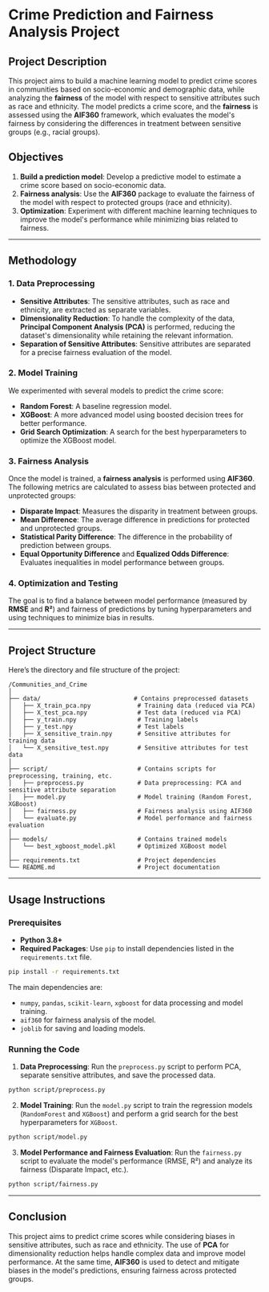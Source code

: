 # Crime Prediction and Fairness Analysis Project

## Project Description

This project aims to build a machine learning model to predict crime scores in communities based on socio-economic and demographic data, while analyzing the **fairness** of the model with respect to sensitive attributes such as race and ethnicity. The model predicts a crime score, and the **fairness** is assessed using the **AIF360** framework, which evaluates the model's fairness by considering the differences in treatment between sensitive groups (e.g., racial groups).

## Objectives

1. **Build a prediction model**: Develop a predictive model to estimate a crime score based on socio-economic data.
2. **Fairness analysis**: Use the **AIF360** package to evaluate the fairness of the model with respect to protected groups (race and ethnicity).
3. **Optimization**: Experiment with different machine learning techniques to improve the model's performance while minimizing bias related to fairness.

---

## Methodology

### 1. Data Preprocessing

- **Sensitive Attributes**: The sensitive attributes, such as race and ethnicity, are extracted as separate variables.
- **Dimensionality Reduction**: To handle the complexity of the data, **Principal Component Analysis (PCA)** is performed, reducing the dataset's dimensionality while retaining the relevant information.
- **Separation of Sensitive Attributes**: Sensitive attributes are separated for a precise fairness evaluation of the model.

### 2. Model Training

We experimented with several models to predict the crime score:

- **Random Forest**: A baseline regression model.
- **XGBoost**: A more advanced model using boosted decision trees for better performance.
- **Grid Search Optimization**: A search for the best hyperparameters to optimize the XGBoost model.

### 3. Fairness Analysis

Once the model is trained, a **fairness analysis** is performed using **AIF360**. The following metrics are calculated to assess bias between protected and unprotected groups:
- **Disparate Impact**: Measures the disparity in treatment between groups.
- **Mean Difference**: The average difference in predictions for protected and unprotected groups.
- **Statistical Parity Difference**: The difference in the probability of prediction between groups.
- **Equal Opportunity Difference** and **Equalized Odds Difference**: Evaluates inequalities in model performance between groups.

### 4. Optimization and Testing

The goal is to find a balance between model performance (measured by **RMSE** and **R²**) and fairness of predictions by tuning hyperparameters and using techniques to minimize bias in results.

---

## Project Structure

Here’s the directory and file structure of the project:

```
/Communities_and_Crime
│
├── data/                          # Contains preprocessed datasets
│   ├── X_train_pca.npy             # Training data (reduced via PCA)
│   ├── X_test_pca.npy              # Test data (reduced via PCA)
│   ├── y_train.npy                 # Training labels
│   ├── y_test.npy                  # Test labels
│   ├── X_sensitive_train.npy       # Sensitive attributes for training data
│   └── X_sensitive_test.npy        # Sensitive attributes for test data
│
├── script/                         # Contains scripts for preprocessing, training, etc.
│   ├── preprocess.py               # Data preprocessing: PCA and sensitive attribute separation
│   ├── model.py                    # Model training (Random Forest, XGBoost)
│   ├── fairness.py                 # Fairness analysis using AIF360
│   └── evaluate.py                 # Model performance and fairness evaluation
│
├── models/                         # Contains trained models
│   └── best_xgboost_model.pkl      # Optimized XGBoost model
│
├── requirements.txt                # Project dependencies
└── README.md                       # Project documentation
```

---

## Usage Instructions

### Prerequisites

- **Python 3.8+**
- **Required Packages**: Use `pip` to install dependencies listed in the `requirements.txt` file.

```bash
pip install -r requirements.txt
```

The main dependencies are:
- `numpy`, `pandas`, `scikit-learn`, `xgboost` for data processing and model training.
- `aif360` for fairness analysis of the model.
- `joblib` for saving and loading models.

### Running the Code

1. **Data Preprocessing**: Run the `preprocess.py` script to perform PCA, separate sensitive attributes, and save the processed data.

```bash
python script/preprocess.py
```

2. **Model Training**: Run the `model.py` script to train the regression models (`RandomForest` and `XGBoost`) and perform a grid search for the best hyperparameters for `XGBoost`.

```bash
python script/model.py
```

3. **Model Performance and Fairness Evaluation**: Run the `fairness.py` script to evaluate the model's performance (RMSE, R²) and analyze its fairness (Disparate Impact, etc.).

```bash
python script/fairness.py
```

---

## Conclusion

This project aims to predict crime scores while considering biases in sensitive attributes, such as race and ethnicity. The use of **PCA** for dimensionality reduction helps handle complex data and improve model performance. At the same time, **AIF360** is used to detect and mitigate biases in the model's predictions, ensuring fairness across protected groups.